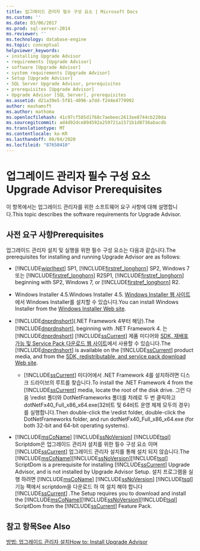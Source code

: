 ```yaml
---
title: 업그레이드 관리자 필수 구성 요소 | Microsoft Docs
ms.custom: ''
ms.date: 03/06/2017
ms.prod: sql-server-2014
ms.reviewer: ''
ms.technology: database-engine
ms.topic: conceptual
helpviewer_keywords:
- installing Upgrade Advisor
- requirements [Upgrade Advisor]
- software [Upgrade Advisor]
- system requirements [Upgrade Advisor]
- Setup [Upgrade Advisor]
- SQL Server Upgrade Advisor, prerequisites
- prerequisites [Upgrade Advisor]
- Upgrade Advisor [SQL Server], prerequisites
ms.assetid: d21a39e5-5f81-4096-a7dd-f244e4779992
author: mashamsft
ms.author: mathoma
ms.openlocfilehash: 41c97cf585d1768c7aebeec2613ee8744cb220da
ms.sourcegitcommit: ad4d92dce894592a259721a1571b1d8736abacdb
ms.translationtype: MT
ms.contentlocale: ko-KR
ms.lasthandoff: 08/04/2020
ms.locfileid: "87650410"
---
```

# <a name="upgrade-advisor-prerequisites"></a><span data-ttu-id="08457-102">업그레이드 관리자 필수 구성 요소</span><span class="sxs-lookup"><span data-stu-id="08457-102">Upgrade Advisor Prerequisites</span></span>
  <span data-ttu-id="08457-103">이 항목에서는 업그레이드 관리자를 위한 소프트웨어 요구 사항에 대해 설명합니다.</span><span class="sxs-lookup"><span data-stu-id="08457-103">This topic describes the software requirements for Upgrade Advisor.</span></span>  
  
## <a name="prerequisites"></a><span data-ttu-id="08457-104">사전 요구 사항</span><span class="sxs-lookup"><span data-stu-id="08457-104">Prerequisites</span></span>  
 <span data-ttu-id="08457-105">업그레이드 관리자 설치 및 실행을 위한 필수 구성 요소는 다음과 같습니다.</span><span class="sxs-lookup"><span data-stu-id="08457-105">The prerequisites for installing and running Upgrade Advisor are as follows:</span></span>  
  
-   [!INCLUDE[wiprlhext](../../includes/wiprlhext-md.md)] <span data-ttu-id="08457-106">SP1, [!INCLUDE[firstref_longhorn](../../includes/firstref-longhorn-md.md)] SP2, Windows 7 또는 [!INCLUDE[firstref_longhorn](../../includes/firstref-longhorn-md.md)] R2</span><span class="sxs-lookup"><span data-stu-id="08457-106">SP1, [!INCLUDE[firstref_longhorn](../../includes/firstref-longhorn-md.md)] beginning with SP2, Windows 7, or [!INCLUDE[firstref_longhorn](../../includes/firstref-longhorn-md.md)] R2.</span></span>  
  
-   <span data-ttu-id="08457-107">Windows Installer 4.5.</span><span class="sxs-lookup"><span data-stu-id="08457-107">Windows Installer 4.5.</span></span> <span data-ttu-id="08457-108">[Windows Installer 웹 사이트](https://www.microsoft.com/download/details.aspx?id=8483)에서 Windows Installer를 설치할 수 있습니다.</span><span class="sxs-lookup"><span data-stu-id="08457-108">You can install Windows Installer from the [Windows Installer Web site](https://www.microsoft.com/download/details.aspx?id=8483).</span></span>  
  
-   <span data-ttu-id="08457-109">[!INCLUDE[dnprdnshort](../../includes/dnprdnshort-md.md)](.NET Framework 4부터 해당).</span><span class="sxs-lookup"><span data-stu-id="08457-109">The [!INCLUDE[dnprdnshort](../../includes/dnprdnshort-md.md)], beginning with .NET Framework 4.</span></span> <span data-ttu-id="08457-110">는 [!INCLUDE[dnprdnshort](../../includes/dnprdnshort-md.md)] [!INCLUDE[ssCurrent](../../includes/sscurrent-md.md)] 제품 미디어와 [SDK, 재배포 가능 및 Service Pack 다운로드 웹 사이트](https://go.microsoft.com/fwlink/?LinkId=48882)에서 사용할 수 있습니다.</span><span class="sxs-lookup"><span data-stu-id="08457-110">The [!INCLUDE[dnprdnshort](../../includes/dnprdnshort-md.md)] is available on the [!INCLUDE[ssCurrent](../../includes/sscurrent-md.md)] product media, and from the [SDK, redistributable, and service pack download Web site](https://go.microsoft.com/fwlink/?LinkId=48882).</span></span>  
  
    -   <span data-ttu-id="08457-111">[!INCLUDE[ssCurrent](../../includes/sscurrent-md.md)] 미디어에서 .NET  Framework  4를 설치하려면 디스크 드라이브의 루트를 찾습니다.</span><span class="sxs-lookup"><span data-stu-id="08457-111">To install the .NET Framework 4 from the [!INCLUDE[ssCurrent](../../includes/sscurrent-md.md)] media, locate the root of the disk drive.</span></span> <span data-ttu-id="08457-112">그런 다음 \redist 폴더와 DotNetFrameworks 폴더를 차례로 두 번 클릭하고 dotNetFx40_Full_x86_x64.exe(32비트 및 64비트 운영 체제 모두의 경우)를 실행합니다.</span><span class="sxs-lookup"><span data-stu-id="08457-112">Then double-click the \redist folder, double-click the DotNetFrameworks folder, and run dotNetFx40_Full_x86_x64.exe (for both 32-bit and 64-bit operating systems).</span></span>  
  
-   <span data-ttu-id="08457-113">[!INCLUDE[msCoName](../../includes/msconame-md.md)] [!INCLUDE[ssNoVersion](../../includes/ssnoversion-md.md)] [!INCLUDE[tsql](../../includes/tsql-md.md)] Scriptdom은 업그레이드 관리자 설치를 위한 필수 구성 요소 이며 [!INCLUDE[ssCurrent](../../includes/sscurrent-md.md)] 업그레이드 관리자 설치를 통해 설치 되지 않습니다.</span><span class="sxs-lookup"><span data-stu-id="08457-113">The [!INCLUDE[msCoName](../../includes/msconame-md.md)][!INCLUDE[ssNoVersion](../../includes/ssnoversion-md.md)][!INCLUDE[tsql](../../includes/tsql-md.md)] ScriptDom is a prerequisite for installing [!INCLUDE[ssCurrent](../../includes/sscurrent-md.md)] Upgrade Advisor, and is not installed by Upgrade Advisor Setup.</span></span> <span data-ttu-id="08457-114">설치 프로그램을 실행 하려면 [!INCLUDE[msCoName](../../includes/msconame-md.md)] [!INCLUDE[ssNoVersion](../../includes/ssnoversion-md.md)] [!INCLUDE[tsql](../../includes/tsql-md.md)] 기능 팩에서 scriptdom을 다운로드 하 여 설치 해야 합니다 [!INCLUDE[ssCurrent](../../includes/sscurrent-md.md)] .</span><span class="sxs-lookup"><span data-stu-id="08457-114">The Setup requires you to download and install the [!INCLUDE[msCoName](../../includes/msconame-md.md)][!INCLUDE[ssNoVersion](../../includes/ssnoversion-md.md)][!INCLUDE[tsql](../../includes/tsql-md.md)] ScriptDom from the [!INCLUDE[ssCurrent](../../includes/sscurrent-md.md)] Feature Pack.</span></span>  
  
## <a name="see-also"></a><span data-ttu-id="08457-115">참고 항목</span><span class="sxs-lookup"><span data-stu-id="08457-115">See Also</span></span>  
 [<span data-ttu-id="08457-116">방법: 업그레이드 관리자 설치</span><span class="sxs-lookup"><span data-stu-id="08457-116">How to: Install Upgrade Advisor</span></span>](../../../2014/sql-server/install/how-to-install-upgrade-advisor.md)  
  
  
